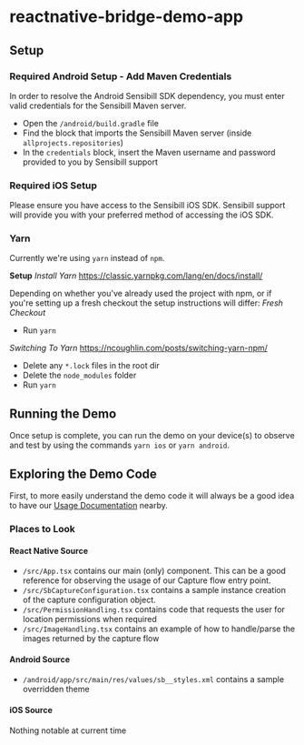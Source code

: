 # reactnative-bridge-demo-app

## Setup

### Required Android Setup - Add Maven Credentials

In order to resolve the Android Sensibill SDK dependency, you must enter valid credentials for the Sensibill Maven server.

- Open the `/android/build.gradle` file
- Find the block that imports the Sensibill Maven server (inside `allprojects.repositories`)
- In the `credentials` block, insert the Maven username and password provided to you by Sensibill support

### Required iOS Setup
Please ensure you have access to the Sensibill iOS SDK.  Sensibill support will provide you with your preferred method of accessing the iOS SDK.


### Yarn

Currently we're using `yarn` instead of `npm`.

**Setup**
*Install Yarn*
https://classic.yarnpkg.com/lang/en/docs/install/

Depending on whether you've already used the project with npm, or if you're setting up a fresh checkout the setup instructions will differ:
*Fresh Checkout*
- Run `yarn`

*Switching To Yarn*
https://ncoughlin.com/posts/switching-yarn-npm/
- Delete any `*.lock` files in the root dir
- Delete the `node_modules` folder
- Run `yarn`

## Running the Demo
Once setup is complete, you can run the demo on your device(s) to observe and test by using the commands `yarn ios` or `yarn android`.


## Exploring the Demo Code

First, to more easily understand the demo code it will always be a good idea to have our [Usage Documentation](https://sensibill.github.io/spend-manager-docs/reactnative-bridge/) nearby.

### Places to Look
#### React Native Source
- `/src/App.tsx` contains our main (only) component.  This can be a good reference for observing the usage of our Capture flow entry point.
- `/src/SbCaptureConfiguration.tsx` contains a sample instance creation of the capture configuration object.
- `/src/PermissionHandling.tsx` contains code that requests the user for location permissions when required
- `/src/ImageHandling.tsx` contains an example of how to handle/parse the images returned by the capture flow

#### Android Source
- `/android/app/src/main/res/values/sb__styles.xml` contains a sample overridden theme

#### iOS Source
Nothing notable at current time

